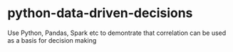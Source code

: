 # python-data-driven-decisions
Use Python, Pandas, Spark etc to demontrate that correlation can be used as a basis for decision making

